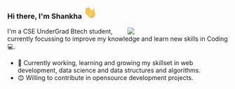 ### Hi there, I'm Shankha <img src="https://raw.githubusercontent.com/ABSphreak/ABSphreak/master/gifs/Hi.gif" width="30px">

<img align='right' src="https://media.giphy.com/media/USV0ym3bVWQJJmNu3N/giphy.gif" width="230">


I'm a CSE UnderGrad Btech student, currently focussing to improve my knowledge and learn new skills in Coding 💻. 
   
- 👨 Currently working, learning and growing my skillset in web development, data science and data structures and algorithms.
- 😊 Willing to contribute in opensource development projects.

